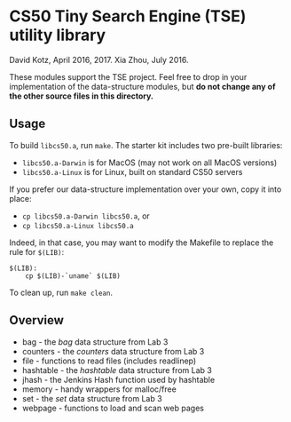 # CS50 Tiny Search Engine (TSE) utility library

David Kotz, April 2016, 2017.
Xia Zhou, July 2016.

These modules support the TSE project.  Feel free to drop in your implementation of the data-structure modules, but **do not change any of the other source files in this directory.**

## Usage
To build `libcs50.a`, run `make`. 
The starter kit includes two pre-built libraries:

 * `libcs50.a-Darwin` is for MacOS (may not work on all MacOS versions)
 * `libcs50.a-Linux` is for Linux, built on standard CS50 servers 

If you prefer our data-structure implementation over your own, copy it into place:

 * `cp libcs50.a-Darwin libcs50.a`, or
 * `cp libcs50.a-Linux libcs50.a`

Indeed, in that case, you may want to modify the Makefile to replace the rule for `$(LIB)`:

```
$(LIB):
	cp $(LIB)-`uname` $(LIB)
```

To clean up, run `make clean`.

## Overview

 * bag - the *bag* data structure from Lab 3
 * counters - the *counters* data structure from Lab 3
 * file - functions to read files (includes readlinep)
 * hashtable - the *hashtable* data structure from Lab 3
 * jhash - the Jenkins Hash function used by hashtable
 * memory - handy wrappers for malloc/free
 * set - the *set* data structure from Lab 3
 * webpage - functions to load and scan web pages
